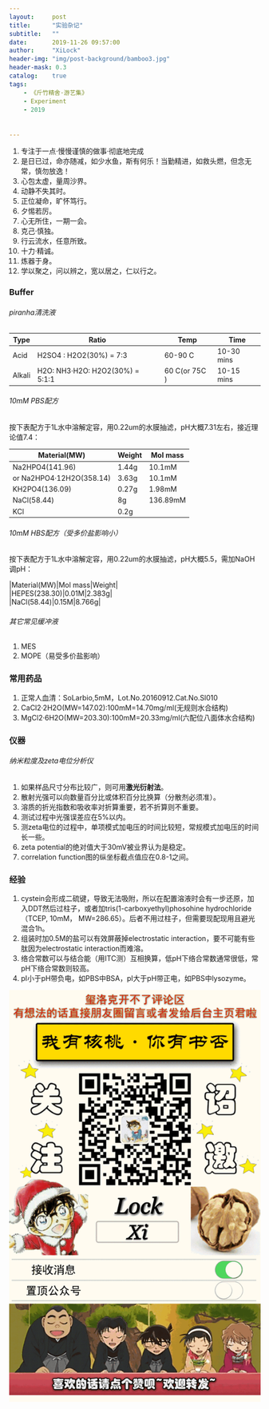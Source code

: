 ```yaml
---
layout:     post
title:      "实验杂记"
subtitle:   ""
date:       2019-11-26 09:57:00
author:     "XiLock"
header-img: "img/post-background/bamboo3.jpg"
header-mask: 0.3
catalog:    true
tags:
    - 《斤竹精舍·游艺集》
    - Experiment
    - 2019


---
```

1. 专注于一点·慢慢谨慎的做事·彻底地完成  
1. 是日已过，命亦随减，如少水鱼，斯有何乐！当勤精进，如救头燃，但念无常，慎勿放逸！  
1. 心包太虚，量周沙界。  
1. 动静不失其时。  
1. 正位凝命，旷怀笃行。  
1. 夕惕若厉。  
1. 心无所住，一期一会。  
1. 克己·慎独。  
1. 行云流水，任意所致。  
1. 十力·精诚。
1. 炼器于身。
1. 学以聚之，问以辨之，宽以居之，仁以行之。  

### Buffer
###### piranha清洗液

|Type|Ratio|Temp|Time|  
|----|----|----|----|  
|Acid|H2SO4 : H2O2(30%) = 7:3|60-90 C|10-30 mins|  
|Alkali|H2O: NH3·H2O: H2O2(30%) = 5:1:1|60 C(or 75C )|10-15 mins|  

###### 10mM PBS配方

按下表配方于1L水中溶解定容，用0.22um的水膜抽滤，pH大概7.31左右，接近理论值7.4：  

|Material(MW)|Weight|Mol mass|  
|----|----|----|  
|Na2HPO4(141.96)|1.44g|10.1mM|  
|or Na2HPO4·12H2O(358.14)|3.63g|10.1mM|  
|KH2PO4(136.09)|0.27g|1.98mM|  
|NaCl(58.44)|8g|136.89mM|  
|KCl|0.2g||  

###### 10mM HBS配方（受多价盐影响小）

按下表配方于1L水中溶解定容，用0.22um的水膜抽滤，pH大概5.5，需加NaOH调pH：  

|Material(MW)|Mol mass|Weight|  
|HEPES(238.30)|0.01M|2.383g|  
|NaCl(58.44)|0.15M|8.766g|  

###### 其它常见缓冲液
1. MES
1. MOPE（易受多价盐影响）

### 常用药品

1. 正常人血清：SoLarbio,5mM，Lot.No.20160912.Cat.No.Sl010
1. CaCl2·2H2O(MW=147.02):100mM=14.70mg/ml(无规则水合结构)
1. MgCl2·6H2O(MW=203.30):100mM=20.33mg/ml(六配位八面体水合结构)

### 仪器
###### 纳米粒度及zeta电位分析仪
1. 如果样品尺寸分布比较广，则可用**激光衍射法**。
1. 散射光强可以向数量百分比或体积百分比换算（分散剂必须准）。
1. 溶质的折光指数和吸收率对折算重要，若不折算则不重要。
1. 测试过程中光强误差应在5%以内。
1. 测zeta电位的过程中，单项模式加电压的时间比较短，常规模式加电压的时间长一些。
1. zeta potential的绝对值大于30mV被业界认为是稳定。
1. correlation function图的纵坐标截点值应在0.8-1之间。

### 经验
1. cystein会形成二硫键，导致无法吸附，所以在配置溶液时会有一步还原，加入DDT然后过柱子，或者加tris(1-carboxyethyl)phosohine hydrochloride （TCEP, 10mM， MW=286.65）。后者不用过柱子，但需要现配现用且避光混合1h。
1. 组装时加0.5M的盐可以有效屏蔽掉electrostatic interaction，要不可能有些肽因为electrostatic interaction而难溶。
1. 络合常数可以与结合能（用ITC测）互相换算，低pH下络合常数通常很低，常pH下络合常数则较高。
1. pI小于pH带负电，如PBS中BSA，pI大于pH带正电，如PBS中lysozyme。


![](/img/wc-tail.GIF)
